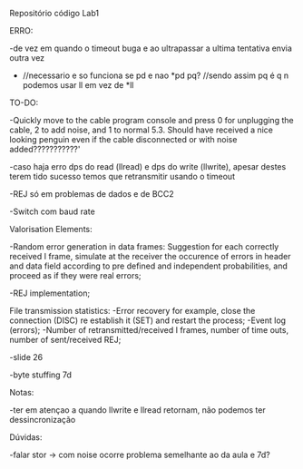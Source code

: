 Repositório código Lab1

ERRO:
 
 -de vez em quando o timeout buga e ao ultrapassar a ultima tentativa envia outra vez
 
 -  //necessario e so funciona se pd e nao *pd pq?
    //sendo assim pq é q n podemos usar ll em vez de *ll

TO-DO:
 
  -Quickly move to the cable program console and press 0 for unplugging the cable, 2 to add noise, and 1 to normal
	5.3. Should have received a nice looking penguin even if the cable disconnected or with noise added???????????'
  
  -caso haja erro dps do read (llread) e dps do write (llwrite), apesar destes terem tido sucesso temos que retransmitir usando o timeout
  
  -REJ só em problemas de dados e de BCC2
  
  -Switch com baud rate
  
Valorisation Elements:

   -Random error generation in data frames: Suggestion for each correctly received I frame, simulate at the receiver the occurence of errors in header and data field according to     pre defined and independent probabilities, and proceed as if they were real errors;
   
   -REJ implementation;
   
   File transmission statistics:
       -Error recovery for example, close the connection (DISC) re establish it (SET) and restart the process;
       -Event log (errors);
       -Number of retransmitted/received I frames, number of time outs, number of sent/received REJ;
       
   -slide 26
   
   -byte stuffing 7d

Notas:
  
  -ter em atençao a quando llwrite e llread retornam, não podemos ter dessincronização
  
Dúvidas:
  
  -falar stor -> com noise ocorre problema semelhante ao da aula e 7d?
  
